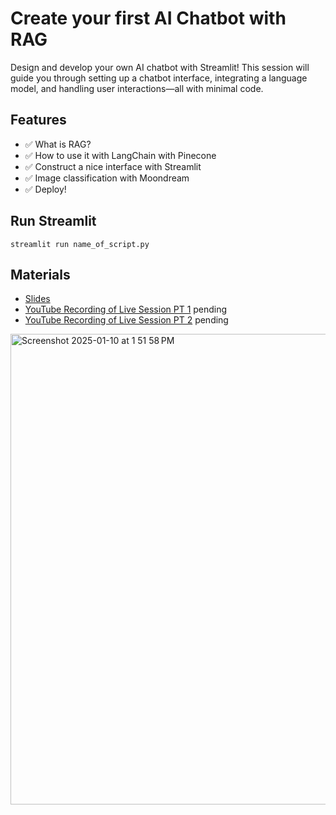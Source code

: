 # Create your first AI Chatbot with RAG 
Design and develop your own AI chatbot with Streamlit! This session will guide you through setting up a chatbot interface, integrating a language model, and handling user interactions—all with minimal code.

## Features
- ✅ What is RAG?
- ✅ How to use it with LangChain with Pinecone
- ✅ Construct a nice interface with Streamlit
- ✅ Image classification with Moondream
- ✅ Deploy!

## Run Streamlit
`streamlit run name_of_script.py`

## Materials
- [Slides](https://docs.google.com/presentation/d/1Ta5tx3lhM34YCGy6EgqgVGKcFGSgbY7m-gjOfcGWJ6I/edit?usp=sharing)
- [YouTube Recording of Live Session PT 1](pending) pending
- [YouTube Recording of Live Session PT 2](pending) pending

<img width="753" alt="Screenshot 2025-01-10 at 1 51 58 PM" src="https://github.com/user-attachments/assets/d367bfae-54a6-4169-a026-0207f8692677" />


